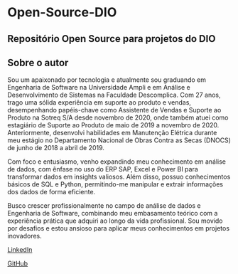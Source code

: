 
# Open-Source-DIO

## Repositório Open Source para projetos do DIO

## Sobre o autor

Sou um apaixonado por tecnologia e atualmente sou graduando em Engenharia de Software na Universidade Ampli e em Análise e Desenvolvimento de Sistemas na Faculdade Descomplica. Com 27 anos, trago uma sólida experiência em suporte ao produto e vendas, desempenhando papéis-chave como Assistente de Vendas e Suporte ao Produto na Sotreq S/A desde novembro de 2020, onde também atuei como estagiário de Suporte ao Produto de maio de 2019 a novembro de 2020. Anteriormente, desenvolvi habilidades em Manutenção Elétrica durante meu estágio no Departamento Nacional de Obras Contra as Secas (DNOCS) de junho de 2018 a abril de 2019.

Com foco e entusiasmo, venho expandindo meu conhecimento em análise de dados, com ênfase no uso do ERP SAP, Excel e Power BI para transformar dados em insights valiosos. Além disso, possuo conhecimentos básicos de SQL e Python, permitindo-me manipular e extrair informações dos dados de forma eficiente.

Busco crescer profissionalmente no campo de análise de dados e Engenharia de Software, combinando meu embasamento teórico com a experiência prática que adquiri ao longo da vida profissional. Sou movido por desafios e estou ansioso para aplicar meus conhecimentos em projetos inovadores.

[LinkedIn](https://www.linkedin.com/in/talyssonalbuquerque/)

[GitHub](https://github.com/talyssonxas/)
